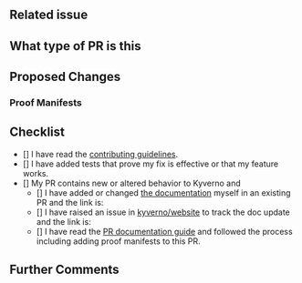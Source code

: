 ## Related issue

<!--
Please link the GitHub issue this pull request resolves in the format of `#1234`. If you discussed this change
with a maintainer, please mention her/him using the `@` syntax (e.g. `@JimBugwadia`).

If this change neither resolves an existing issue nor has sign-off from one of the maintainers, there is a
chance substantial changes will be requested or that the changes will be rejected.

You can discuss changes with maintainers in the [Kyverno Slack Channel](https://kubernetes.slack.com/).
-->

## What type of PR is this

<!--

> Uncomment only one ` /kind <>` line, hit enter to put that in a new line, and remove leading white spaces from that line:
>
> /kind api-change
> /kind bug
> /kind cleanup
> /kind design
> /kind documentation
> /kind failing-test
> /kind feature
-->

## Proposed Changes

<!--
Describe the big picture of your changes here to communicate to the maintainers why we should accept this pull request. 

***NOTE***: If this PR results in new or altered behavior which is user facing, you **MUST** read and follow the steps outlined in the [PR documentation guide](pr_documentation.md) and add Proof Manifests as defined below.
-->

### Proof Manifests

<!--
Read and follow the [PR documentation guide](https://github.com/kyverno/kyverno/blob/main/.github/pr_documentation.md) for more details first. This section is for pasting your YAML manifests (Kubernetes resources and Kyverno policies) which allow maintainers to prove the intended functionality is achieved by your PR. Please use proper fenced code block formatting, for example:

```yaml
apiVersion: v1
kind: ConfigMap
metadata:
  name: roles-dictionary
  namespace: default
data:
  allowed-roles: "[\"cluster-admin\", \"cluster-operator\", \"tenant-admin\"]"
```
-->

## Checklist

<!--
Put an `x` in the boxes that apply. You can also fill these out after creating the PR. If you're unsure about any of
them, don't hesitate to ask. We're here to help! This is simply a reminder of what we are going to look for before merging your code.
-->

- [] I have read the [contributing guidelines](https://github.com/kyverno/kyverno/blob/main/CONTRIBUTING.md).
- [] I have added tests that prove my fix is effective or that my feature works.
- [] My PR contains new or altered behavior to Kyverno and
  - [] I have added or changed [the documentation](https://github.com/kyverno/website) myself in an existing PR and the link is:
  <!-- Uncomment to link to the PR -->
  <!-- https://github.com/kyverno/website/pull/123 -->
  - [] I have raised an issue in [kyverno/website](https://github.com/kyverno/website) to track the doc update and the link is:
  <!-- Uncomment to link to the issue -->
  <!-- https://github.com/kyverno/website/issues/1 -->
  - [] I have read the [PR documentation guide](https://github.com/kyverno/kyverno/blob/main/.github/pr_documentation.md) and followed the process including adding proof manifests to this PR.

## Further Comments

<!--
If this is a relatively large or complex change, kick off the discussion by explaining why you chose the solution
you did and what alternatives you considered, etc...
-->
